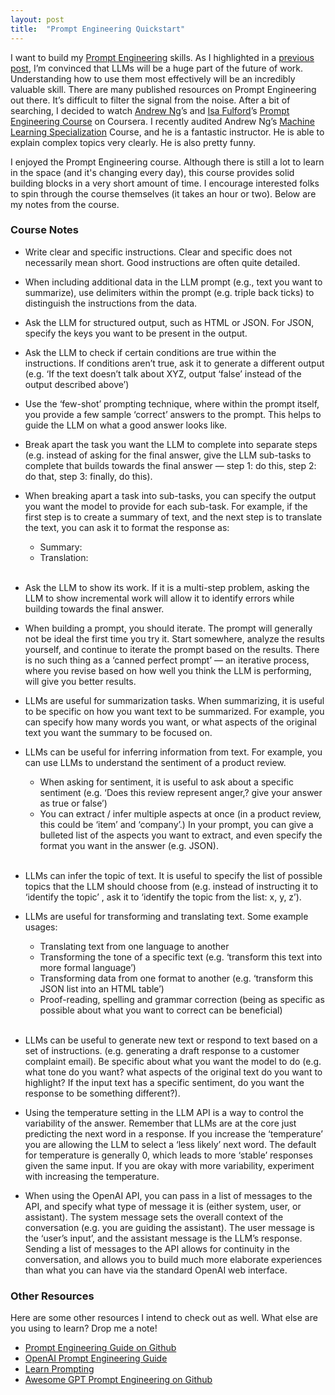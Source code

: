 ```yaml
---
layout: post
title:  "Prompt Engineering Quickstart"
---
```


I want to build my [Prompt Engineering](https://en.wikipedia.org/wiki/Prompt_engineering) skills. As I highlighted in a [previous post](/2024/04/29/cointelligence-take-aways.html), I’m convinced that LLMs will be a huge part of the future of work. Understanding how to use them most effectively will be an incredibly valuable skill. There are many published resources on Prompt Engineering out there. It’s difficult to filter the signal from the noise. After a bit of searching, I decided to watch [Andrew Ng](https://twitter.com/AndrewYNg)’s and [Isa Fulford](https://twitter.com/isafulf)’s [Prompt Engineering Course](https://www.deeplearning.ai/short-courses/chatgpt-prompt-engineering-for-developers/) on Coursera. I recently audited Andrew Ng’s [Machine Learning Specialization](https://www.deeplearning.ai/courses/machine-learning-specialization/) Course, and he is a fantastic instructor. He is able to explain complex topics very clearly. He is also pretty funny.

I enjoyed the Prompt Engineering course. Although there is still a lot to learn in the space (and it's changing every day), this course provides solid building blocks in a very short amount of time. I encourage interested folks to spin through the course themselves (it takes an hour or two). Below are my notes from the course.

### Course Notes

- Write clear and specific instructions. Clear and specific does not necessarily mean short. Good instructions are often quite detailed.

- When including additional data in the LLM prompt (e.g., text you want to summarize), use delimiters within the prompt (e.g. triple back ticks) to distinguish the instructions from the data.

- Ask the LLM for structured output, such as HTML or JSON. For JSON, specify the keys you want to be present in the output.

- Ask the LLM to check if certain conditions are true within the instructions. If conditions aren’t true, ask it to generate a different output (e.g. ‘If the text doesn’t talk about XYZ, output ‘false’ instead of the output described above’)

- Use the ‘few-shot’ prompting technique, where within the prompt itself, you provide a few sample ‘correct’ answers to the prompt. This helps to guide the LLM on what a good answer looks like.

- Break apart the task you want the LLM to complete into separate steps (e.g. instead of asking for the final answer, give the LLM sub-tasks to complete that builds towards the final answer — step 1: do this, step 2: do that, step 3: finally, do this).

- When breaking apart a task into sub-tasks, you can specify the output you want the model to provide for each sub-task. For example, if the first step is to create a summary of text, and the next step is to translate the text, you can ask it to format the response as:
    - Summary:
    - Translation:
<br><br>

- Ask the LLM to show its work. If it is a multi-step problem, asking the LLM to show incremental work will allow it to identify errors while building towards the final answer.

- When building a prompt, you should iterate. The prompt will generally not be ideal the first time you try it. Start somewhere, analyze the results yourself, and continue to iterate the prompt based on the results. There is no such thing as a ‘canned perfect prompt’ —  an iterative process, where you revise based on how well you think the LLM is performing, will give you better results.

- LLMs are useful for summarization tasks. When summarizing, it is useful to be specific on how you want text to be summarized. For example, you can specify how many words you want, or what aspects of the original text you want the summary to be focused on.

- LLMs can be useful for inferring information from text. For example, you can use LLMs to understand the sentiment of a product review.
    - When asking for sentiment, it is useful to ask about a specific sentiment (e.g. ‘Does this review represent anger,? give your answer as true or false’)
    - You can extract / infer multiple aspects at once (in a product review, this could be ‘item’ and ‘company’.)  In your prompt, you can give a bulleted list of the aspects you want to extract, and even specify the format you want in the answer (e.g. JSON).
<br><br>

- LLMs can infer the topic of text. It is useful to specify the list of possible topics that the LLM should choose from (e.g. instead of instructing it to ‘identify the topic’ , ask it to ‘identify the topic from the list: x, y, z’).

- LLMs are useful for transforming and translating text. Some example usages:
    - Translating text from one language to another
    - Transforming the tone of a specific text (e.g. ‘transform this text into more formal language’)
    - Transforming data from one format to another (e.g. ‘transform this JSON list into an HTML table’)
    - Proof-reading, spelling and grammar correction (being as specific as possible about what you want to correct can be beneficial)
<br><br>

- LLMs can be useful to generate new text or respond to text based on a set of instructions. (e.g. generating a draft response to a customer complaint email). Be specific about what you want the model to do (e.g. what tone do you want? what aspects of the original text do you want to highlight? If the input text has a specific sentiment, do you want the response to be something different?).

- Using the temperature setting in the LLM API is a way to control the variability of the answer. Remember that LLMs are at the core just predicting the next word in a response. If you increase the ‘temperature’ you are allowing the LLM to select a ‘less likely’ next word. The default for temperature is generally 0, which leads to more ‘stable’ responses given the same input. If you are okay with more variability, experiment with increasing the temperature.

- When using the OpenAI API, you can pass in a list of messages to the API, and specify what type of message it is (either system, user, or assistant). The system message sets the overall context of the conversation (e.g. you are guiding the assistant). The user message is the ‘user’s input’, and the assistant message is the LLM’s response. Sending a list of messages to the API allows for continuity in the conversation, and allows you to build much more elaborate experiences than what you can have via the standard OpenAI web interface.

### Other Resources
Here are some other resources I intend to check out as well. What else are you using to learn? Drop me a note!

- [Prompt Engineering Guide on Github](https://github.com/dair-ai/Prompt-Engineering-Guide?tab=readme-ov-file)
- [OpenAI Prompt Engineering Guide](https://help.openai.com/en/articles/6654000-best-practices-for-prompt-engineering-with-the-openai-api)
- [Learn Prompting](https://learnprompting.org/)
- [Awesome GPT Prompt Engineering on Github](https://github.com/snwfdhmp/awesome-gpt-prompt-engineering)